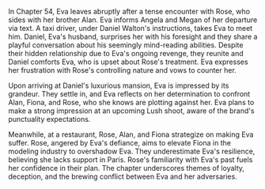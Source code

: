 In Chapter 54, Eva leaves abruptly after a tense encounter with Rose, who sides with her brother Alan. Eva informs Angela and Megan of her departure via text. A taxi driver, under Daniel Walton's instructions, takes Eva to meet him. Daniel, Eva's husband, surprises her with his foresight and they share a playful conversation about his seemingly mind-reading abilities. Despite their hidden relationship due to Eva's ongoing revenge, they reunite and Daniel comforts Eva, who is upset about Rose's treatment. Eva expresses her frustration with Rose's controlling nature and vows to counter her.

Upon arriving at Daniel's luxurious mansion, Eva is impressed by its grandeur. They settle in, and Eva reflects on her determination to confront Alan, Fiona, and Rose, who she knows are plotting against her. Eva plans to make a strong impression at an upcoming Lush shoot, aware of the brand's punctuality expectations.

Meanwhile, at a restaurant, Rose, Alan, and Fiona strategize on making Eva suffer. Rose, angered by Eva's defiance, aims to elevate Fiona in the modeling industry to overshadow Eva. They underestimate Eva's resilience, believing she lacks support in Paris. Rose's familiarity with Eva's past fuels her confidence in their plan. The chapter underscores themes of loyalty, deception, and the brewing conflict between Eva and her adversaries.